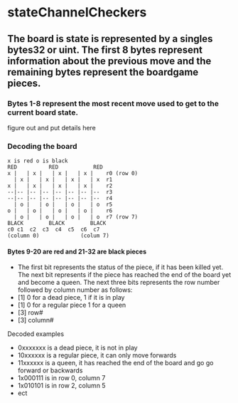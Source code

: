 # stateChannelCheckers

## The board is state is represented by a singles bytes32 or uint. The first 8 bytes represent information about the previous move and the remaining bytes represent the boardgame pieces.


### Bytes 1-8 represent the most recent move used to get to the current board state.
figure out and put details here

### Decoding the board
```
x is red o is black
RED          RED           RED
x |   | x |   | x |   | x |    r0 (row 0)
  | x |   | x |   | x |   | x  r1
x |   | x |   | x |   | x |    r2
--|-- |-- |-- |-- |-- |-- |--  r3
--|-- |-- |-- |-- |-- |-- |--  r4
  | o |   | o |   | o |   | o  r5
o |   | o |   | o |   | o |    r6
  | o |   | o |   | o |   | o  r7 (row 7)
BLACK        BLACK        BLACK
c0 c1  c2  c3  c4  c5  c6  c7 
(column 0)             (colum 7)
```
#### Bytes 9-20 are red and 21-32 are black pieces


- The first bit represents the status of the piece, if it has been killed yet. The next bit represents if the piece has reached the end of the board yet and become a queen. The next three bits represents the row number followed by column number as follows:
- [1] 0 for a dead piece, 1 if it is in play
- [1] 0 for a regular piece 1 for a queen
- [3] row#
- [3] column#

Decoded examples
- 0xxxxxxx is a dead piece, it is not in play
- 10xxxxxx is a regular piece, it can only move forwards
- 11xxxxxx is a queen, it has reached the end of the board and go go forward or backwards
- 1x000111 is in row 0, column 7
- 1x010101 is in row 2, column 5
- ect





